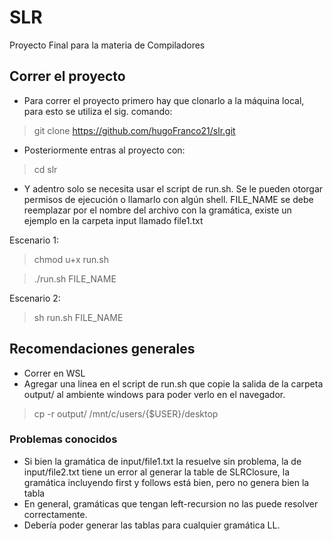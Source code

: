 # SLR
Proyecto Final para la materia de Compiladores

## Correr el proyecto
- Para correr el proyecto primero hay que clonarlo a la máquina local, para esto se utiliza el sig. comando:
> git clone https://github.com/hugoFranco21/slr.git

- Posteriormente entras al proyecto con:
> cd slr

- Y adentro solo se necesita usar el script de run.sh. Se le pueden otorgar permisos de ejecución o llamarlo con algún shell. FILE_NAME se debe reemplazar por el nombre del archivo con la gramática, existe un ejemplo en la carpeta input llamado file1.txt

Escenario 1:
> chmod u+x run.sh  

> ./run.sh FILE_NAME

Escenario 2:
> sh run.sh FILE_NAME

## Recomendaciones generales
- Correr en WSL 
- Agregar una linea en el script de run.sh que copie la salida de la carpeta output/ al ambiente windows para poder 
verlo en el navegador.
> cp -r output/ /mnt/c/users/{$USER}/desktop

### Problemas conocidos
- Si bien la gramática de input/file1.txt la resuelve sin problema, la de input/file2.txt tiene un error al generar la table de SLRClosure, la gramática incluyendo first y follows está bien, pero no genera bien la tabla
- En general, gramáticas que tengan left-recursion no las puede resolver correctamente.
- Debería poder generar las tablas para cualquier gramática LL.